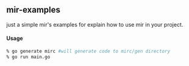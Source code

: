 ## mir-examples
just a simple mir's examples for explain how to use mir in your project.

#### Usage
```bash
% go generate mirc #will generate code to mirc/gen directory
% go run main.go
```
